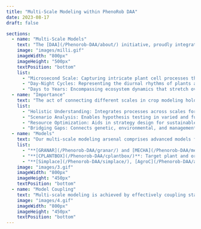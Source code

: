 ```yaml
---
title: "Multi-Scale Modeling within PhenoRob DAA"
date: 2023-08-17
draft: false

sections:  
  - name: "Multi-Scale Models"
    text: "The [DAA](/Phenorob-DAA/about/) initiative, proudly integrates multi-scale modeling as a cornerstone of its vision. By coupling two or more process-based models, these multi scale representations provide insights into the comprehensive Genetic-Environment-Management (GEM) interactions that define agricultural ecosystems. These multi-scale modeling framework, encapsulating everything from intricate plant cell processes to vast ecosystem dynamics, function as the underpinnings of our cutting-edge approach towards sustainable agriculture.In crop modeling, the processes can vary from the micro to the macro level, both spatially and temporally. Specifically:"
    image: "images/milli.gif"
    imageWidth: "800px"
    imageHeight: "500px"
    textPosition: "bottom"
    list:
      - "Microsecond Scale: Capturing intricate plant cell processes that occur at lightning speed."
      - "Day-Night Cycles: Representing the diurnal rhythms of plants and their immediate environment."
      - "Days to Years: Encompassing ecosystem dynamics that stretch over days to even years."
  - name: "Importance"
    text: "The act of connecting different scales in crop modeling holds critical significance. It aids in assessing agricultural strategies for climate change adaptation, ensuring food security, and promoting environmental sustainability. The intricate G × E × M interactions (Genetics, Environment, Management) profoundly affect crop development, growth, and yield. Given their complexity and nonlinear nature, they pose challenges for empirical experimental designs."
    list:
      - "Holistic Understanding: Integrates processes across scales for comprehensive DAA insights."
      - "Scenario Analysis: Enables hypothesis testing in varied and future environmental conditions."
      - "Resource Optimization: Aids in strategy design for sustainable agriculture."
      - "Bridging Gaps: Connects genetic, environmental, and management aspects in crop growth within the PhenoRob DAA ecosystem."
  - name: "Models"
    text: "Our multi-scale modeling arsenal comprises advanced models fine-tuned by the experienced teams at the University of Bonn and Research Center Juelich. These models, which are integral to the PhenoRob DAA, range from understanding granular plant cell processes to analyzing broader agricultural dynamics."
    list:
      - "**[GRANAR](/Phenorob-DAA/granar/) and [MECHA](/Phenorob-DAA/mecha/)**: Developed for cell-level processes and mechanical phenomena."
      - "**[CPLANTBOX](/Phenorob-DAA/cplantbox/)**: Target plant and organ scales, focusing on water transport and growth."
      - "**[Simplace](/Phenorob-DAA/simplace/), [AgroC](/Phenorob-DAA/agroc/), and [TerrSysMP](/Phenorob-DAA/terrsysmp/)**: Designed for crop and regional scales, they simulate growth patterns and ecological interactions."
    image: "images/3.gif"
    imageWidth: "800px"
    imageHeight: "450px"
    textPosition: "bottom"
  - name: "Model Coupling"
    text: "Multi-scale modeling is achieved by effectively coupling standalone models at varying scales. The process of coupling refers to the harmonized exchange of information between at least two distinct models. Within the complex interplay of soil, plant, and atmosphere, coupling serves as a robust strategy to capture intricate interactions and dependencies. In essence, coupling amplifies the holistic representation of the crop system, enhancing both its comprehensibility and fidelity. [Learn more](/Phenorob-DAA/couple/)"
    image: "images/4.gif"
    imageWidth: "800px"
    imageHeight: "450px"
    textPosition: "bottom"
---
```


